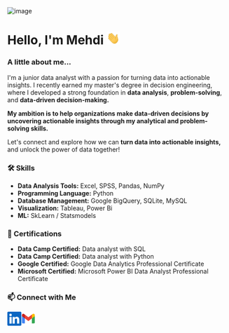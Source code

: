 <img width="1584" height="396" alt="image" src="https://github.com/user-attachments/assets/cbe0b23d-2aba-43c3-a53d-2d768667ebf1" />

<h1>Hello, I'm Mehdi <img width="30px" margin="0px" src="https://raw.githubusercontent.com/ABSphreak/ABSphreak/master/gifs/Hi.gif"> </h1> 
</h1>

### A little about me...

I'm a junior data analyst with a passion for turning data into actionable insights. I recently earned my master's degree in decision engineering, where I developed a strong foundation in **data analysis**, **problem-solving**, and **data-driven decision-making.** 

**My ambition is to help organizations make data-driven decisions by uncovering actionable insights through my analytical and problem-solving skills.**

Let's connect and explore how we can **turn data into actionable insights,** and unlock the power of data together!

### 🛠️ Skills 
- **Data Analysis Tools:** Excel, SPSS, Pandas, NumPy
- **Programming Language:** Python
- **Database Management:** Google BigQuery, SQLite, MySQL
- **Visualization:** Tableau, Power Bi
- **ML:** SkLearn / Statsmodels

### 📜 Certifications 
- **Data Camp Certified:** Data analyst with SQL 
- **Data Camp Certified:** Data analyst with Python 
- **Google Certified:** Google Data Analytics Professional Certificate
- **Microsoft Certified:** Microsoft Power BI Data Analyst Professional Certificate

### 📫 Connect with Me

<a href="https://www.linkedin.com/in/mehdi-benbiba/">
  <img height="32" align="left" alt="LinkedIn" src="https://github.com/mehdiben1/mehdiben1/blob/main/Images/linkedin.png" />
</a>

<a href="benbibamehdi@gmail.com">
  <img height="32" align="left" alt="Gmail" src="https://github.com/mehdiben1/mehdiben1/blob/main/Images/gmail.png" />
</a>


</span>
